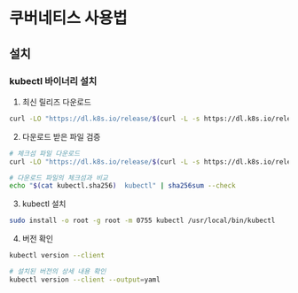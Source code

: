 # 쿠버네티스 사용법

## 설치

### kubectl 바이너리 설치

1. 최신 릴리즈 다운로드

```bash
curl -LO "https://dl.k8s.io/release/$(curl -L -s https://dl.k8s.io/release/stable.txt)/bin/linux/amd64/kubectl"
```

2. 다운로드 받은 파일 검증

```bash
# 체크섬 파일 다운로드
curl -LO "https://dl.k8s.io/release/$(curl -L -s https://dl.k8s.io/release/stable.txt)/bin/linux/amd64/kubectl.sha256"

# 다운로드 파일의 체크섬과 비교
echo "$(cat kubectl.sha256)  kubectl" | sha256sum --check
```

3. kubectl 설치

```bash
sudo install -o root -g root -m 0755 kubectl /usr/local/bin/kubectl
```

4. 버전 확인

```bash
kubectl version --client

# 설치된 버전의 상세 내용 확인
kubectl version --client --output=yaml
```
